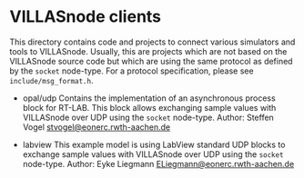 # VILLASnode clients

This directory contains code and projects to connect various simulators and tools to VILLASnode.
Usually, this are projects which are not based on the VILLASnode source code but which are using the same protocol as defined by the `socket` node-type.
For a protocol specification, please see `include/msg_format.h`.

- opal/udp
   Contains the implementation of an asynchronous process block for RT-LAB.
   This block allows exchanging sample values with VILLASnode over UDP using the `socket` node-type.
   Author: Steffen Vogel <stvogel@eonerc.rwth-aachen.de>

- labview
   This example model is using LabView standard UDP blocks to exchange sample values with VILLASnode over UDP using the `socket` node-type.
   Author: Eyke Liegmann <ELiegmann@eonerc.rwth-aachen.de>
